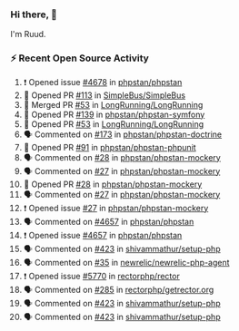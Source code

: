 ### Hi there, 👋

I'm Ruud.
 
### :zap: Recent Open Source Activity

<!--START_SECTION:activity-->
1. ❗️ Opened issue [#4678](https://github.com/phpstan/phpstan/issues/4678) in [phpstan/phpstan](https://github.com/phpstan/phpstan)
2. 💪 Opened PR [#113](https://github.com/SimpleBus/SimpleBus/pull/113) in [SimpleBus/SimpleBus](https://github.com/SimpleBus/SimpleBus)
3. 🎉 Merged PR [#53](https://github.com/LongRunning/LongRunning/pull/53) in [LongRunning/LongRunning](https://github.com/LongRunning/LongRunning)
4. 💪 Opened PR [#139](https://github.com/phpstan/phpstan-symfony/pull/139) in [phpstan/phpstan-symfony](https://github.com/phpstan/phpstan-symfony)
5. 💪 Opened PR [#53](https://github.com/LongRunning/LongRunning/pull/53) in [LongRunning/LongRunning](https://github.com/LongRunning/LongRunning)
6. 🗣 Commented on [#173](https://github.com/phpstan/phpstan-doctrine/issues/173) in [phpstan/phpstan-doctrine](https://github.com/phpstan/phpstan-doctrine)
7. 💪 Opened PR [#91](https://github.com/phpstan/phpstan-phpunit/pull/91) in [phpstan/phpstan-phpunit](https://github.com/phpstan/phpstan-phpunit)
8. 🗣 Commented on [#28](https://github.com/phpstan/phpstan-mockery/issues/28) in [phpstan/phpstan-mockery](https://github.com/phpstan/phpstan-mockery)
9. 🗣 Commented on [#27](https://github.com/phpstan/phpstan-mockery/issues/27) in [phpstan/phpstan-mockery](https://github.com/phpstan/phpstan-mockery)
10. 💪 Opened PR [#28](https://github.com/phpstan/phpstan-mockery/pull/28) in [phpstan/phpstan-mockery](https://github.com/phpstan/phpstan-mockery)
11. 🗣 Commented on [#27](https://github.com/phpstan/phpstan-mockery/issues/27) in [phpstan/phpstan-mockery](https://github.com/phpstan/phpstan-mockery)
12. ❗️ Opened issue [#27](https://github.com/phpstan/phpstan-mockery/issues/27) in [phpstan/phpstan-mockery](https://github.com/phpstan/phpstan-mockery)
13. 🗣 Commented on [#4657](https://github.com/phpstan/phpstan/issues/4657) in [phpstan/phpstan](https://github.com/phpstan/phpstan)
14. ❗️ Opened issue [#4657](https://github.com/phpstan/phpstan/issues/4657) in [phpstan/phpstan](https://github.com/phpstan/phpstan)
15. 🗣 Commented on [#423](https://github.com/shivammathur/setup-php/issues/423) in [shivammathur/setup-php](https://github.com/shivammathur/setup-php)
16. 🗣 Commented on [#35](https://github.com/newrelic/newrelic-php-agent/issues/35) in [newrelic/newrelic-php-agent](https://github.com/newrelic/newrelic-php-agent)
17. ❗️ Opened issue [#5770](https://github.com/rectorphp/rector/issues/5770) in [rectorphp/rector](https://github.com/rectorphp/rector)
18. 🗣 Commented on [#285](https://github.com/rectorphp/getrector.org/issues/285) in [rectorphp/getrector.org](https://github.com/rectorphp/getrector.org)
19. 🗣 Commented on [#423](https://github.com/shivammathur/setup-php/issues/423) in [shivammathur/setup-php](https://github.com/shivammathur/setup-php)
20. 🗣 Commented on [#423](https://github.com/shivammathur/setup-php/issues/423) in [shivammathur/setup-php](https://github.com/shivammathur/setup-php)
<!--END_SECTION:activity-->
